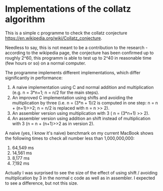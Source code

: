 # Implementations of the collatz algorithm

This is a simple c programme to check the collatz conjecture https://en.wikipedia.org/wiki/Collatz_conjecture.

Needless to say, this is not meant to be a contribution to the research - according to the wikipedia page, the conjecture has been confirmed up to roughly 2^60, this programm is able to test up to 2^40 in reasonable time (few hours or so) on a normal computer.

The programme implements different implementations, which differ significantly in performance:

1. A naive implementation using C and normal addition and multiplication (e.g. n = 3*n+1; n = n/2 for the main steps).
2. An improved C implementation using shifts and avoiding the multiplication by three (i.e. n = (3*n + 1)/2 is computed in one step: n = n + (n+1)>>2; n = n/2 is replaced with n = n >> 2).
3. An assembler version using multiplication with 3 ( n = (3*n+1) >> 2).
4. An assembler version using addition an shift instead of multiplication with 3 (n = n + (n+1)>>2 as in version 2).

A naive (yes, I know it's naive) benchmark on my current MacBook shows the following times to check all number less than 1,000,000,000:
1. 64,549 ms
2. 14,561 ms
3. 8,177 ms
4. 7,192 ms

Actually I was surprised to see the size of the effect of using shift / avoiding multiplication by 3 in the normal c code as well as in assembler. I expected to see a difference, but not this size.

